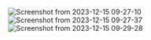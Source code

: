 ![Screenshot from 2023-12-15 09-27-10](https://github.com/rcman/SDL2_random/assets/13282955/f44f0806-6d65-4e5c-b055-1ef84bc05600)
![Screenshot from 2023-12-15 09-27-37](https://github.com/rcman/SDL2_random/assets/13282955/cc34b979-fc78-4173-94d8-c721cecdc5d6)
![Screenshot from 2023-12-15 09-29-28](https://github.com/rcman/SDL2_random/assets/13282955/53b8010a-1cb5-4e80-ab62-fcfd7a23d030)

